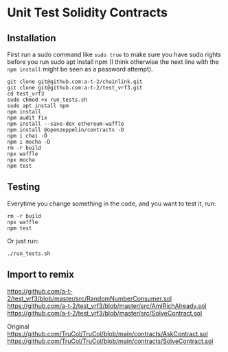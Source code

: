 # Unit Test Solidity Contracts

## Installation
First run a sudo command like `sudo true` to make sure you have sudo rights before you run sudo apt install npm (I think otherwise the next line with the `npm install` might be seen as a password attempt). 
```
git clone git@github.com:a-t-2/chainlink.git
git clone git@github.com:a-t-2/test_vrf3.git
cd test_vrf3
sudo chmod +x run_tests.sh
sudo apt install npm
npm install
npm audit fix
npm install --save-dev ethereum-waffle
npm install @openzeppelin/contracts -D
npm i chai -D
npm i mocha -D
rm -r build
npx waffle
npx mocha
npm test
```
## Testing
Everytime you change something in the code, and you want to test it, run:
```
rm -r build
npx waffle
npm test
```
Or just run:
```
./run_tests.sh
```
## Import to remix
https://github.com/a-t-2/test_vrf3/blob/master/src/RandomNumberConsumer.sol
https://github.com/a-t-2/test_vrf3/blob/master/src/AmIRichAlready.sol
https://github.com/a-t-2/test_vrf3/blob/master/src/SolveContract.sol

Original
https://github.com/TruCol/TruCol/blob/main/contracts/AskContract.sol
https://github.com/TruCol/TruCol/blob/main/contracts/SolveContract.sol
